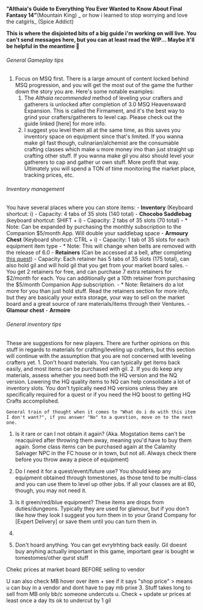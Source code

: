 __**"Althaia's Guide to Everything You Ever Wanted to Know About Final Fantasy 14"**__(Mountain King)
_ or how i learned to stop worrying and love the catgirls_ (Spice Addict)

**This is where the disjointed bits of a big guide i'm working on will live. You can't send messages here, but you can at least read the WIP... Maybe it'll be helpful in the meantime :smiling_face_with_tear:**


###### General Gameplay tips
1. Focus on MSQ first. There is a large amount of content locked behind MSQ progression, and you will get the most out of the game the further down the story you are. Here's some notable examples:
    1. The *Althaia recommended* method of leveling your crafters and gatherers is unlocked after completion of 3.0 MSQ Heavensward Expansion. This is called the Firmament, and it's the best way to grind your crafters/gatherers to level cap. Please check out the guide linked [here] for more info.
    2. I suggest you level them all at the same time, as this saves you inventory space on equipment since that's limited. If you wanna make gil fast though, culinarian/alchemist are the consumable crafting classes which make u more money imo than just straight up crafting other stuff. If you wanna make gil you also should level your gatherers to cap and gather ur own stuff. More profit that way. Ultimately you will spend a TON of time monitoring the market place, tracking prices, etc.

###### Inventory management
You have several places where you can store items:
    - **Inventory** (Keyboard shortcut: i)
        - Capacity: 4 tabs of 35 slots (140 total)
    - **Chocobo Saddlebag** (keyboard shortcut: SHIFT + i)
        - Capacity: 2 tabs of 35 slots (70 total)
            - * Note: Can be expanded by purchasing the monthly subscription to the Companion $5/month App. Will double your saddlebag space
    - **Armoury Chest** (Keyboard shortcut: CTRL + i)
        - Capacity: 1 tab of 35 slots for each equipment item type
            - * Note: This will change when belts are removed with the release of 6.0
    - **Retainers** (Can be accessed at a bell, after completing [this quest](https://ffxiv.consolegameswiki.com/wiki/The_Scions_of_the_Seventh_Dawn_(Quest)))
        - Capacity: Each retainer has 5 tabs of 35 slots (175 total), can also hold gil and will hold gil that you get from your market board sales.
        - You get 2 retainers for free, and can purchase 7 extra retainers for $2/month for each. You can additionally get a 10th retainer from purchasing the $5/month Companion App subscription.
            - * Note: Retainers do a lot more for you than just hold stuff. Read the retainers section for more info, but they are basically your extra storage, your way to sell on the market board and a great source of rare materials/items through their Ventures. 
    - **Glamour chest**
    - **Armoire**
	
	
###### General inventory tips
These are suggestions for new players. There are further opinions on this stuff in regards to materials for crafting/leveling up crafters, but this section will continue with the assumption that you are not concerned with leveling crafters yet.
    1. Don't hoard materials. You can typically get items back easily, and most items can be purchased with gil. 
    2. If you do keep any materials, assess whether you need both the HQ version and the NQ version. Lowering the HQ quality items to NQ can help consolidate a lot of inventory slots. You don't typically need HQ versions unless they are specifically required for a quest or if you need the HQ boost to getting HQ Crafts accomplished.
	
	General train of thought when it comes to "What do i do with this item I don't want?", if you answer "No" to a question, move on to the next one.
1. Is it rare or can I not obtain it again? (Aka. Mogstation items can't be reacquired after throwing them away, meaning you'd have to buy them again. Some class items can be purchased again at the Calamity Salvager NPC in the FC house or in town, but not all. Always check there before you throw away a piece of equipment)
2. Do I need it for a quest/event/future use? You should keep any equipment obtained through tomestones, as those tend to be multi-class and you can use them to level up other jobs. If all your classes are at 80, though, you may not need it.
3. Is it green/red/blue equipment? These items are drops from duties/dungeons. Typically they are used for glamour, but if you don't like how they look I suggest you turn them in to your Grand Company for [Expert Delivery] or save them until you can turn them in.
4. 



1. Don't hoard anything. You can get evrytrhting back easily. Gil doesnt buy anyhing actually important in this game, important gear is bought w tomestomes/other qurst stuff

 Chekc prices at market board BEFORE selling to vendor

U xan also check MB hover over item + see if it says "shop price" > means u can buy in a vendor and dont have to pay mb prixe
 3. Stuff takes long to sell from MB only bb/c someone undercuts u. Check + update ur prices at least once a day
 Its ok to undercut by 1 gil